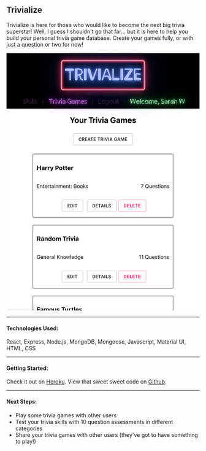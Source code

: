 Trivialize
-

Trivialize is here for those who would like to become the next big trivia superstar! Well, I guess I shouldn't go that far... but it is here to help you build your personal trivia game database. Create your games fully, or with just a question or two for now!

![Trivia Page](public/triviapage.png)

---

#### Technologies Used:
React, Express, Node.js, MongoDB, Mongoose, Javascript, Material UI, HTML, CSS

---

#### Getting Started:
Check it out on [Heroku](https://trivialize-app.herokuapp.com/). View that sweet sweet code on [Github](https://github.com/arghmatey/trivialize).

---

#### Next Steps:
* Play some trivia games with other users
* Test your trivia skills with 10 question assessments in different categories
* Share your trivia games with other users (they've got to have something to play!)

